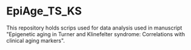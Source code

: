 # EpiAge_TS_KS

This repository holds scrips used for data analysis used in manuscript  "Epigenetic aging in Turner and Klinefelter syndrome: Correlations with clinical aging markers". 
